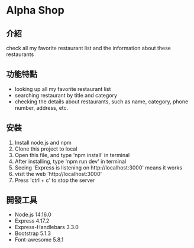 # Alpha Shop
## 介紹
check all my favorite restaurant list and the information about these restaurants

## 功能特點
- looking up all my favorite restaurant list
- searching restaurant by title and category
- checking the details about restaurants, such as name, category, phone number, address, etc.

## 安裝
1. Install node.js and npm
2. Clone this project to local
3. Open this file, and type 'npm install' in terminal
4. After installing, type 'npm run dev' in terminal
5. Seeing 'Express is listening on http://localhost:3000' means it works
6. visit the web 'http://localhost:3000'
7. Press 'ctrl + c' to stop the server 

## 開發工具
- Node.js 14.16.0
- Express 4.17.2
- Express-Handlebars 3.3.0
- Bootstrap 5.1.3
- Font-awesome 5.8.1